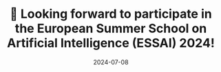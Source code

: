 ---
title: 📖 Looking forward to participate in the European Summer School on Artificial Intelligence (ESSAI) 2024!
date: 2024-07-08
---